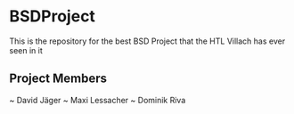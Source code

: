 # BSDProject
This is the repository for the best BSD Project that the HTL Villach has ever seen in it

Project Members
---------------
~ David Jäger
~ Maxi Lessacher
~ Dominik Riva
